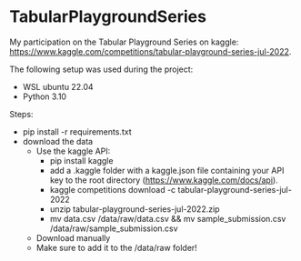 # TabularPlaygroundSeries
My participation on the Tabular Playground Series on kaggle: https://www.kaggle.com/competitions/tabular-playground-series-jul-2022.

The following setup was used during the project:
- WSL ubuntu 22.04
- Python 3.10

Steps:
- pip install -r requirements.txt
- download the data
    - Use the kaggle API: 
        - pip install kaggle
        - add a .kaggle folder with a kaggle.json file containing your API key to the root directory (https://www.kaggle.com/docs/api).
        - kaggle competitions download -c tabular-playground-series-jul-2022
        - unzip tabular-playground-series-jul-2022.zip
        - mv data.csv /data/raw/data.csv &&  mv sample_submission.csv /data/raw/sample_submission.csv
    - Download manually
    - Make sure to add it to the /data/raw folder!
